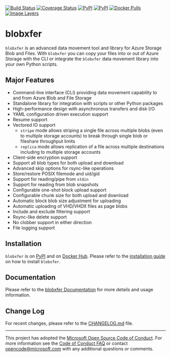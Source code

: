 [![Build Status](https://travis-ci.org/Azure/blobxfer.svg?branch=master)](https://travis-ci.org/Azure/blobxfer)
[![Coverage Status](https://coveralls.io/repos/github/Azure/blobxfer/badge.svg?branch=master)](https://coveralls.io/github/Azure/blobxfer?branch=master)
[![PyPI](https://img.shields.io/pypi/v/blobxfer.svg)](https://pypi.python.org/pypi/blobxfer)
[![PyPI](https://img.shields.io/pypi/pyversions/blobxfer.svg)](https://pypi.python.org/pypi/blobxfer)
[![Docker Pulls](https://img.shields.io/docker/pulls/alfpark/blobxfer.svg)](https://hub.docker.com/r/alfpark/blobxfer)
[![Image Layers](https://images.microbadger.com/badges/image/alfpark/blobxfer:latest.svg)](http://microbadger.com/images/alfpark/blobxfer)

# blobxfer
`blobxfer` is an advanced data movement tool and library for Azure Storage
Blob and Files. With `blobxfer` you can copy your files into or out of Azure
Storage with the CLI or integrate the `blobxfer` data movement library into
your own Python scripts.

## Major Features
* Command-line interface (CLI) providing data movement capability to and
from Azure Blob and File Storage
* Standalone library for integration with scripts or other Python packages
* High-performance design with asynchronous transfers and disk I/O
* YAML configuration driven execution support
* Resume support
* Vectored IO support
  * `stripe` mode allows striping a single file across multiple blobs (even
    to multiple storage accounts) to break through single blob or fileshare
    throughput limits
  * `replica` mode allows replication of a file across multiple destinations
    including to multiple storage accounts
* Client-side encryption support
* Support all blob types for both upload and download
* Advanced skip options for rsync-like operations
* Store/restore POSIX filemode and uid/gid
* Support for reading/pipe from `stdin`
* Support for reading from blob snapshots
* Configurable one-shot block upload support
* Configurable chunk size for both upload and download
* Automatic block blob size adjustment for uploading
* Automatic uploading of VHD/VHDX files as page blobs
* Include and exclude filtering support
* Rsync-like delete support
* No clobber support in either direction
* File logging support

## Installation
`blobxfer` is on [PyPI](https://pypi.python.org/pypi/blobxfer) and on
[Docker Hub](https://hub.docker.com/r/alfpark/blobxfer/). Please refer to
the [installation guide](https://github.com/Azure/blobxfer/blob/master/docs/01-installation.md)
on how to install `blobxfer`.

## Documentation
Please refer to the [blobxfer Documentation](https://github.com/Azure/blobxfer/blob/master/docs)
for more details and usage information.

## Change Log
For recent changes, please refer to the
[CHANGELOG.md](https://github.com/Azure/blobxfer/blob/master/CHANGELOG.md)
file.

------------------------------------------------------------------------

This project has adopted the
[Microsoft Open Source Code of Conduct](https://opensource.microsoft.com/codeofconduct/).
For more information see the
[Code of Conduct FAQ](https://opensource.microsoft.com/codeofconduct/faq/)
or contact [<opencode@microsoft.com>](mailto:opencode@microsoft.com) with any
additional questions or comments.
